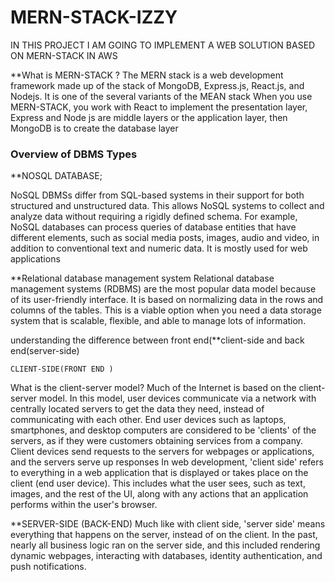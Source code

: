 # MERN-STACK-IZZY
  IN THIS PROJECT I AM GOING TO IMPLEMENT A WEB SOLUTION BASED ON MERN-STACK IN AWS

**What is MERN-STACK ?
  The MERN stack is a web development framework made up of the stack of MongoDB, Express.js, React.js, and Nodejs. It is one of the several variants of the MEAN stack
  When you use MERN-STACK, you work with React to implement the presentation layer, Express and Node js are middle layers or the application layer, then MongoDB is to 
  create the database layer
###  Overview of DBMS Types 

**NOSQL DATABASE;

NoSQL DBMSs differ from SQL-based systems in their support for both structured and unstructured data. This allows NoSQL systems to collect and analyze data without requiring a rigidly defined schema. For example, NoSQL databases can process queries of database entities that have different elements, such as social media posts, images, audio and video, in addition to conventional text and numeric data.
It is mostly used for web applications 

**Relational database management system
Relational database management systems (RDBMS) are the most popular data model because of its user-friendly interface. It is based on normalizing data in the rows and columns of the tables. This is a viable option when you need a data storage system that is scalable, flexible, and able to manage lots of information.

understanding the difference between front end(**client-side and back end(server-side)

    CLIENT-SIDE(FRONT END )
  What is the client-server model?
Much of the Internet is based on the client-server model. In this model, user devices communicate via a network with centrally located servers to get the data they need, instead of communicating with each other. End user devices such as laptops, smartphones, and desktop computers are considered to be 'clients' of the servers, as if they were customers obtaining services from a company. Client devices send requests to the servers for webpages or applications, and the servers serve up responses
In web development, 'client side' refers to everything in a web application that is displayed or takes place on the client (end user device). This includes what the user sees, such as text, images, and the rest of the UI, along with any actions that an application performs within the user's browser.

  **SERVER-SIDE (BACK-END)
  Much like with client side, 'server side' means everything that happens on the server, instead of on the client. In the past, nearly all business logic ran on the server side, and this included rendering dynamic webpages, interacting with databases, identity authentication, and push notifications.
